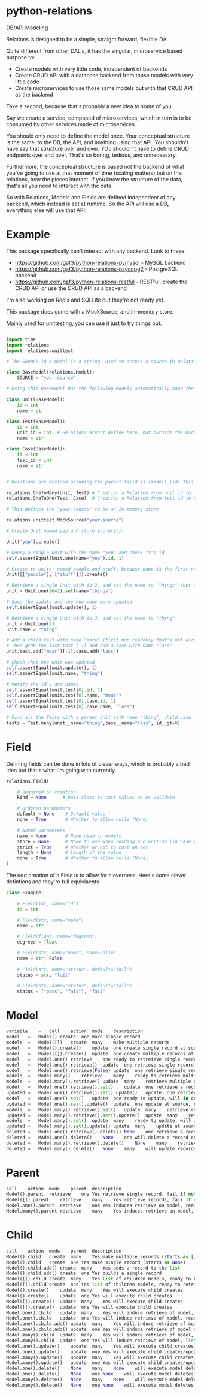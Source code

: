 # python-relations

DB/API Modeling

Relations is designed to be a simple, straight forward, flexible DAL.

Quite different from other DAL's, it has the singular, microservice based purpose to:
- Create models with very little code, independent of backends
- Create CRUD API with a database backend from those models with very little code
- Create microservices to use those same models but with that CRUD API as the backend

Take a second, because that's probably a new idea to some of you.

Say we create a service, composed of microservices, which in turn is to be consumed by other services made of microservices.

You should only need to define the model once. Your conceptual structure is the same, to the DB, the API, and anything using that API. You shouldn't have say that structure over and over. YOu shouldn't have to define CRUD endpoints over and over. That's so boring, tedious, and unnecessary.

Furthermore, the conceptual structure is based not the backend of what you've going to use at that moment of time (scaling matters) but on the relations, how the pieces interact. If you know the structure of the data, that's all you need to interact with the data.

So with Relations, Models and Fields are defined independent of any backend, which instead is set at runtime. So the API will use a DB, everything else will use that API.

# Example

This package specifically can't interact with any backend. Look to these:
- https://github.com/gaf3/python-relations-pymysql - MySQL backend
- https://github.com/gaf3/python-relations-psycopg2 - PostgreSQL backend
- https://github.com/gaf3/python-relations-restful - RESTful, create the CRUD API or use the CRUD API as a backend

I'm also working on Redis and SQLLite but they're not ready yet.

This package does come with a MockSource, and in-memory store.

Mainly used for unittesting, you can use it just to try things out.

```python

import time
import relations
import relations.unittest

# The SOURCE in a model is a string, used to access a source in Relations global registry

class BaseModel(relations.Model):
    SOURCE = "your-source"

# Using this BaseModel has the following Models automatically have the same SOURCE

class Unit(BaseModel):
    id = int
    name = str

class Test(BaseModel):
    id = int
    unit_id = int  # Relations aren't define here, but outside the models
    name = str

class Case(BaseModel):
    id = int
    test_id = int
    name = str


# Relations are defined assuming the parent field is (model)_(id) This is overriable.

relations.OneToMany(Unit, Test) # Creation a Relation from unit.id to test.unit_id
relations.OneToOne(Test, Case)  # Creation a Relation from test.id to case.test_id

# This defines the "your-source" to be an in memory store

relations.unittest.MockSource("your-source")

# Create Unit named yep and store (corete())

Unit("yep").create()

# Query a single Unit with the name "yep" and check it's id
self.assertEqual(Unit.one(name="yep").id, 1)

# Create to Units, named people and stuff, because name is the first non readdonly field
Unit([["people"], ["stuff"]]).create()

# Retrieve a single Unit with id 2, and set the name to "things" (but don't save)
unit = Unit.one(id=2).set(name="things")

# Save the update and see how many were updated
self.assertEqual(unit.update(), 1)

# Retrieve a single Unit with id 2, and set the name to "thing"
unit = Unit.one(2)
unit.name = "thing"

# Add a child test with name "more" (first non readonly that's not already set)
# Then grab the last test [-1] and add a case with name "lass"
unit.test.add("moar")[-1].case.add("lass")

# Check that one Unit was updated
self.assertEqual(unit.update(), 1)
self.assertEqual(unit.name, "thing")

# Verify the id's and names
self.assertEqual(unit.test[0].id, 1)
self.assertEqual(unit.test[0].name, "moar")
self.assertEqual(unit.test[0].case.id, 1)
self.assertEqual(unit.test[0].case.name, "lass")

# Find all the Tests with a parent Unit with name "thing", child case with name "lass" and an id greater than 0
tests = Test.many(unit__name="thing",case__name="lass", id__gt=0)
```

# Field

Defining fields can be done in lots of clever ways, which is probably a bad idea but that's what I'm going with currently.

```python
relations.Field(

    # Required on creation
    kind = None      # Data class to cast values as or validate

    # Ordered parameters
    default = None    # Default value
    none = True       # Whether to allow nulls (None)

    # Named parameters
    name = None       # Name used in models
    store = None      # Name to use when reading and writing (in case your field name is reserved)
    strict = True     # Whether or not to cast on set
    length = None     # Length of the value
    none = True       # Whether to allow nulls (None)
)
```

The odd creation of a Field is to allow for cleverness. Here's some clever defintions and they're full equivlaents


```python
class Example:

    # Field(int, name="id")
    id = int

    # Field(str, name="name")
    name = str

    # Field(float, name="degreed")
    degreed = float

    # Field(str, name="name", none=False)
    name = str, False

    # Field(str, name="status", default="fail")
    status = str, "fail"

    # Field(str, name="status", default="fail")
    status = ["pass", "fail"], "fail"
```

# Model

```python
variable	=	call	action	mode	description
model	=	Model()	create	one	make single record
models	=	Model([])	create	many	make multiple records
model	=	Model().create()	update	one	create single record at source
model	=	Model([]).create()	update	one	create multiple records at source
model	=	Model.one()	retrieve	one	ready to retreieve single record, will in context
model	=	Model.one().retrieve()	update	one	retrieve single record, exception if not found
model	=	Model.one().retrieve(False)	update	one	retrieve single record, None if not found
models	=	Model.many()	retrieve	many	ready to retrieve multiple records, will in context
models	=	Model.many().retrieve()	update	many	retrieve multiple records
model	=	Model.one().retrieve().set()	update	one	retrieve a record and change values
updated	=	Model.one().retrieve().set().update()	update	one	retrieve a record, change values, update source
model	=	Model.one().set()	update	one	ready to update, will in context, return count of updated
updated	=	Model.one().set().update()	update	one	update at source, return count of updated
models	=	Model.many().retrieve().set()	update	many	retrieve records and change values
updated	=	Model.many().retrieve().set().update()	update	many	retrieve records, change values, update source
models	=	Model.many().set()	update	many	ready to update, will in context, return count of updated
updated	=	Model.many().set().update()	update	many	update at source, return count of updated
deleted	=	Model.one().retrieve().delete()	None	one	retrieve a record, then delete, return count of deleted
deleted	=	Model.one().delete()	None	one	will delete a record on source side and return count of deleted
deleted	=	Model.many().retrieve().delete()	None	many	retrieve records, return count of deleted
deleted	=	Model.many().delete()	None	many	will update records on source side and return count of deleted
```

# Parent

```python
call	action	mode	parent	description
Model().parent	retrieve	one	Yes	retrieve single record, fail if not found
Model([]).parent	retrieve	many	Yes	retrieve records, fail if no child fields not set
Model.one().parent	retrieve	one	Yes	induces retrieve on model, ready to retrieve on parent
Model.many().parent	retrieve	many	Yes	induces retrieve on model, ready to retrieve on parent
```

# Child

```python
call	action	mode	parent	description
Model().child	create	many	Yes	make multiple records (starts as [])
Model().child	create	one	Yes	make single record (starts as None)
Model().child.add()	create	many	Yes	adds a record to the list
Model().child.add()	create	one	Yes	builds a single record
Model([]).child	create	many	Yes	list of children models, ready to retrieve
Model([]).child	create	one	Yes	list of children models, ready to retrieve
Model().create()	update	many	Yes	will execute child creates
Model().create()	update	one	Yes	will execute child creates
Model([]).create()	update	many	Yes	will execute child creates
Model([]).create()	update	one	Yes	will execute child creates
Model.one().child	update	many	Yes	will induce retrieve of model, ready to retrieve of child
Model.one().child	update	one	Yes	will induce retrieve of model, ready to retrieve of child
Model.one().child.add()	update	many	Yes	will induce retrieve of model and child, add to child
Model.one().child.add()	update	one	Yes	will induce retrieve of model and child, add to child
Model.many().child	update	many	Yes	will induce retrieve of model, list of children models, ready to retrieve
Model.many().child	update	one	Yes	will induce retrieve of model, list of children models, ready to retrieve
Model.one().update()	update	many	Yes	will execute child creates/updates/deletes
Model.one().update()	update	one	Yes	will execute child creates/updates/deletes
Model.many().update()	update	many	Yes	will execute child creates/updates/deletes
Model.many().update()	update	one	Yes	will execute child creates/updates/deletes
Model.one().delete()	None	many	None	will execute model deletes, not children
Model.one().delete()	None	one	None	will execute model deletes, not children
Model.many().delete()	None	many	None	will execute model deletes, not children
Model.many().delete()	None	one	None	will execute model deletes, not children
```
